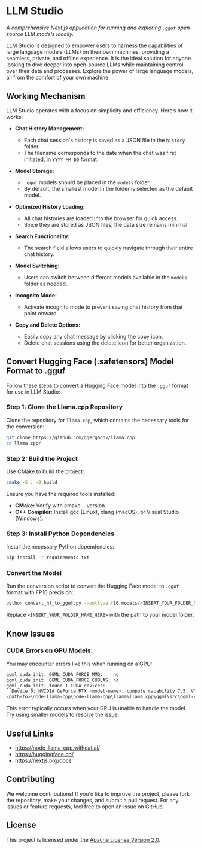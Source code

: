 # LLM Studio

*A comprehensive Next.js application for running and exploring `.gguf` open-source LLM models locally.*

LLM Studio is designed to empower users to harness the capabilities of large language models (LLMs) on their own machines, providing a seamless, private, and offline experience. It is the ideal solution for anyone looking to dive deeper into open-source LLMs while maintaining control over their data and processes. Explore the power of large language models, all from the comfort of your own machine.

## Working Mechanism

LLM Studio operates with a focus on simplicity and efficiency. Here’s how it works:

- **Chat History Management:**  
  - Each chat session's history is saved as a JSON file in the `history` folder.  
  - The filename corresponds to the date when the chat was first initiated, in `YYYY-MM-DD` format.

- **Model Storage:**  
  - `.gguf` models should be placed in the `models` folder.  
  - By default, the smallest model in the folder is selected as the default model.

- **Optimized History Loading:**  
  - All chat histories are loaded into the browser for quick access.  
  - Since they are stored as JSON files, the data size remains minimal.

- **Search Functionality:**  
  - The search field allows users to quickly navigate through their entire chat history.

- **Model Switching:**  
  - Users can switch between different models available in the `models` folder as needed.

- **Incognito Mode:**  
  - Activate incognito mode to prevent saving chat history from that point onward.

- **Copy and Delete Options:**  
  - Easily copy any chat message by clicking the copy icon.  
  - Delete chat sessions using the delete icon for better organization.


## Convert Hugging Face (.safetensors) Model Format to .gguf

Follow these steps to convert a Hugging Face model into the `.gguf` format for use in LLM Studio:

### Step 1: Clone the Llama.cpp Repository

Clone the repository for `llama.cpp`, which contains the necessary tools for the conversion:

```bash
git clone https://github.com/ggerganov/llama.cpp
cd llama.cpp/
```

### Step 2: Build the Project

Use CMake to build the project:

```bash
cmake -S . -B build
```

Ensure you have the required tools installed:

- **CMake:** Verify with cmake --version.
- **C++ Compiler:** Install gcc (Linux), clang (macOS), or Visual Studio (Windows).


### Step 3: Install Python Dependencies

Install the necessary Python dependencies:

```bash
pip install -r requirements.txt
```

### Convert the Model

Run the conversion script to convert the Hugging Face model to `.gguf` format with FP16 precision:

```bash
python convert_hf_to_gguf.py --outtype f16 models/<INSERT_YOUR_FOLDER_NAME_HERE>
```

Replace `<INSERT_YOUR_FOLDER_NAME_HERE>` with the path to your model folder.

## Know Issues

### CUDA Errors on GPU Models:

You may encounter errors like this when running on a GPU:

```bash
ggml_cuda_init: GGML_CUDA_FORCE_MMQ:    no
ggml_cuda_init: GGML_CUDA_FORCE_CUBLAS: no
ggml_cuda_init: found 1 CUDA devices:
  Device 0: NVIDIA GeForce RTX <model-name>, compute capability 7.5, VMM: yes
<path-to>\node-llama-cpp\node-llama-cpp\llama\llama.cpp\ggml\src\ggml-cuda\ggml-cuda.cu:70: CUDA error
```

This error typically occurs when your GPU is unable to handle the model. Try using smaller models to resolve the issue.

## Useful Links

- https://node-llama-cpp.withcat.ai/
- https://huggingface.co/
- https://nextjs.org/docs

## Contributing

We welcome contributions! If you'd like to improve the project, please fork the repository, make your changes, and submit a pull request. For any issues or feature requests, feel free to open an issue on GitHub.

## License

This project is licensed under the [Apache License Version 2.0](https://www.apache.org/licenses/).